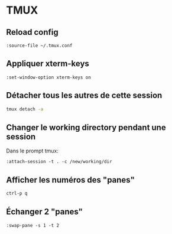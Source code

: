 TMUX
====

Reload config
-------------

```
:source-file ~/.tmux.conf
```

Appliquer xterm-keys
--------------------

```
:set-window-option xterm-keys on
```

Détacher tous les autres de cette session
---
```bash
tmux detach -a
```

Changer le working directory pendant une session
---

Dans le prompt tmux:
```
:attach-session -t . -c /new/working/dir
```

Afficher les numéros des "panes"
---

```bash
ctrl-p q
```

Échanger 2 "panes"
---

```
:swap-pane -s 1 -t 2
```
